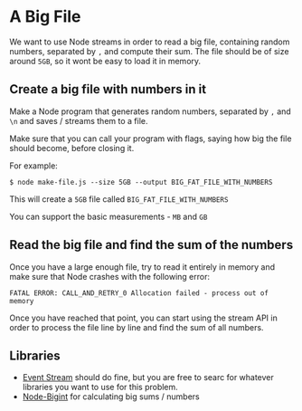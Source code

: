 # A Big File

We want to use Node streams in order to read a big file, containing random numbers, separated by `,` and compute their sum.
The file should be of size around `5GB`, so it wont be easy to load it in memory.

## Create a big file with numbers in it

Make a Node program that generates random numbers, separated by `,` and `\n` and saves / streams them to a file.

Make sure that you can call your program with flags, saying how big the file should become, before closing it.

For example:

```
$ node make-file.js --size 5GB --output BIG_FAT_FILE_WITH_NUMBERS
```

This will create a `5GB` file called `BIG_FAT_FILE_WITH_NUMBERS`


You can support the basic measurements - `MB` and `GB`

## Read the big file and find the sum of the numbers

Once you have a large enough file, try to read it entirely in memory and make sure that Node crashes with the following error:

```
FATAL ERROR: CALL_AND_RETRY_0 Allocation failed - process out of memory
```

Once you have reached that point, you can start using the stream API in order to process the file line by line and find the sum of all numbers.

## Libraries

* [Event Stream](https://github.com/dominictarr/event-stream) should do fine, but you are free to searc for whatever libraries you want to use for this problem.
* [Node-Bigint](https://github.com/substack/node-bigint) for calculating big sums / numbers
